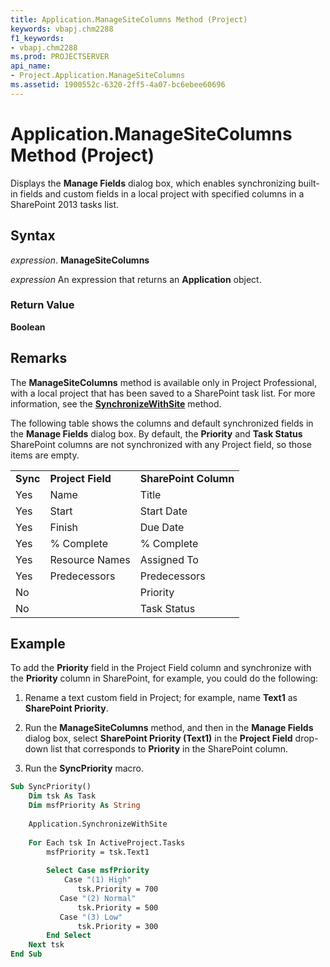 ```yaml
---
title: Application.ManageSiteColumns Method (Project)
keywords: vbapj.chm2288
f1_keywords:
- vbapj.chm2288
ms.prod: PROJECTSERVER
api_name:
- Project.Application.ManageSiteColumns
ms.assetid: 1900552c-6320-2ff5-4a07-bc6ebee60696
---
```



# Application.ManageSiteColumns Method (Project)

Displays the  **Manage Fields** dialog box, which enables synchronizing built-in fields and custom fields in a local project with specified columns in a SharePoint 2013 tasks list.


## Syntax

 _expression_. **ManageSiteColumns**

 _expression_ An expression that returns an **Application** object.


### Return Value

 **Boolean**


## Remarks

The  **ManageSiteColumns** method is available only in Project Professional, with a local project that has been saved to a SharePoint task list. For more information, see the **[SynchronizeWithSite](application-synchronizewithsite-method-project.md)** method.

The following table shows the columns and default synchronized fields in the  **Manage Fields** dialog box. By default, the **Priority** and **Task Status** SharePoint columns are not synchronized with any Project field, so those items are empty.


||||
|:-----|:-----|:-----|
|**Sync**|**Project Field**|**SharePoint Column**|
|Yes|Name|Title|
|Yes|Start|Start Date|
|Yes|Finish|Due Date|
|Yes|% Complete|% Complete|
|Yes|Resource Names|Assigned To|
|Yes|Predecessors|Predecessors|
|No||Priority|
|No||Task Status|

## Example

To add the  **Priority** field in the Project Field column and synchronize with the **Priority** column in SharePoint, for example, you could do the following:


1. Rename a text custom field in Project; for example, name  **Text1** as **SharePoint Priority**.
    
2. Run the  **ManageSiteColumns** method, and then in the **Manage Fields** dialog box, select **SharePoint Priority (Text1)** in the **Project Field** drop-down list that corresponds to **Priority** in the SharePoint column.
    
3. Run the  **SyncPriority** macro.
    





```vb
Sub SyncPriority() 
    Dim tsk As Task 
    Dim msfPriority As String 
 
    Application.SynchronizeWithSite 
 
    For Each tsk In ActiveProject.Tasks 
        msfPriority = tsk.Text1 
 
        Select Case msfPriority 
            Case "(1) High" 
               tsk.Priority = 700 
           Case "(2) Normal" 
               tsk.Priority = 500 
           Case "(3) Low" 
               tsk.Priority = 300 
        End Select 
    Next tsk 
End Sub
```


